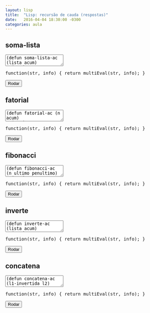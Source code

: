 ```yaml
---
layout: lisp
title:  "Lisp: recursão de cauda (respostas)"
date:   2016-04-04 18:30:00 -0300
categories: aula
---
```


<script type="text/javascript">
    window.apostila = "lisp-recursao-resp";
    simplesEval = simplesEvalLisp;
    multiEval = multiEvalLisp;
    window.codeMirrorLanguage = "commonlisp";
</script>

## soma-lista

<div class="lesson">
<textarea class="code">
(defun soma-lista-ac (lista acum)
  (cond
    ((null lista) acum)
    (t (soma-lista-ac (cdr lista) (+ acum (car lista))))))
(defun soma-lista (lista)
  (soma-lista-ac lista 0))
;
(print (soma-lista '()))
(print (soma-lista '(5)))
(print (soma-lista '(1 2 3)))
</textarea>
<div class="output"></div>
<div class="output"></div>
<pre class="verifier">function(str, info) { return multiEval(str, info); }</pre>
<button class="go">Rodar</button>
</div>

## fatorial

<div class="lesson">
<textarea class="code">
(defun fatorial-ac (n acum)
  (cond
    ((<= n 1) acum)
    (t (fatorial-ac (- n 1) (* n acum)))))
(defun fatorial (n)
  (fatorial-ac n 1))
;
(print (fatorial 0))
(print (fatorial 1))
(print (fatorial 2))
(print (fatorial 3))
(print (fatorial 4))
(print (fatorial 5))
</textarea>
<div class="output"></div>
<div class="output"></div>
<pre class="verifier">function(str, info) { return multiEval(str, info); }</pre>
<button class="go">Rodar</button>
</div>

## fibonacci

<div class="lesson">
<textarea class="code">
(defun fibonacci-ac (n ultimo penultimo)
  (cond
    ((<= n 1) ultimo)
    (t (fibonacci-ac (- n 1) (+ penultimo ultimo) ultimo))))
(defun fibonacci (n)
  (fibonacci-ac n 1 0))
;
(print (fibonacci 1))
(print (fibonacci 2))
(print (fibonacci 3))
(print (fibonacci 4))
(print (fibonacci 5))
(print (fibonacci 6))
</textarea>
<div class="output"></div>
<div class="output"></div>
<pre class="verifier">function(str, info) { return multiEval(str, info); }</pre>
<button class="go">Rodar</button>
</div>

## inverte

<div class="lesson">
<textarea class="code">
(defun inverte-ac (lista acum)
  (cond
    ((null lista) acum)
    (t (inverte-ac (cdr lista) (cons (car lista) acum)))))
(defun inverte (lista)
  (inverte-ac lista '()))
;
(print (inverte '()))
(print (inverte '(1)))
(print (inverte '(1 2)))
(print (inverte '(1 2 3)))
(print (inverte '(1 2 3 4)))
</textarea>
<div class="output"></div>
<div class="output"></div>
<pre class="verifier">function(str, info) { return multiEval(str, info); }</pre>
<button class="go">Rodar</button>
</div>

## concatena

<div class="lesson">
<textarea class="code">
(defun concatena-ac (l1-invertida l2)
  (cond
    ((null l1-invertida) l2)
    (t (concatena-ac (cdr l1-invertida) (cons (car l1-invertida) l2)))))
(defun concatena (l1 l2)
  (concatena-ac (inverte l1) l2))
;
(print (concatena '() '()))
(print (concatena '() '(1)))
(print (concatena '(1) '()))
(print (concatena '(1 2 3) '()))
(print (concatena '() '(1 2 3)))
(print (concatena '(1 2 3) '(4 5 6)))
</textarea>
<div class="output"></div>
<div class="output"></div>
<pre class="verifier">function(str, info) { return multiEval(str, info); }</pre>
<button class="go">Rodar</button>
</div>
